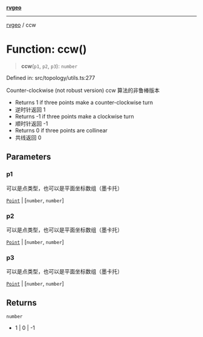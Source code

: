 [**rvgeo**](../README.md)

***

[rvgeo](../globals.md) / ccw

# Function: ccw()

> **ccw**(`p1`, `p2`, `p3`): `number`

Defined in: src/topology/utils.ts:277

Counter-clockwise (not robust version)
ccw 算法的非鲁棒版本
- Returns 1 if three points make a counter-clockwise turn
- 逆时针返回 1
- Returns -1 if three points make a clockwise turn
- 顺时针返回 -1
- Returns 0 if three points are collinear
- 共线返回 0

## Parameters

### p1

可以是点类型，也可以是平面坐标数组（墨卡托）

[`Point`](../classes/Point.md) | \[`number`, `number`\]

### p2

可以是点类型，也可以是平面坐标数组（墨卡托）

[`Point`](../classes/Point.md) | \[`number`, `number`\]

### p3

可以是点类型，也可以是平面坐标数组（墨卡托）

[`Point`](../classes/Point.md) | \[`number`, `number`\]

## Returns

`number`

- 1 | 0 | -1
